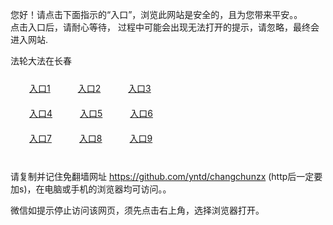 您好！请点击下面指示的“入口”，浏览此网站是安全的，且为您带来平安。。 <br/>
点击入口后，请耐心等待， 过程中可能会出现无法打开的提示，请忽略，最终会进入网站. </br>

法轮大法在长春<br/>
<div style="padding:10px"><a style="margin:20px" href="https://ej.uz/jy6y" id="ccLink1" rel="nofollow">入口1</a> <a style="margin:20px" href="https://ej.uz/x41k" id="ccLink2" rel="nofollow">入口2</a> <a style="margin:20px" href="https://ej.uz/5uwq" id="ccLink3" rel="nofollow">入口3</a></div>

<div style="padding:10px" ><a style="margin:20px" href="https://ej.uz/87om" id="ccLink4" rel="nofollow">入口4</a> <a style="margin:20px" href="https://ej.uz/qxk2" id="ccLink5" rel="nofollow">入口5</a> <a style="margin:20px" href="https://ej.uz/m6pe" id="ccLink6" rel="nofollow">入口6</a></div>

<div style="padding:10px"><a style="margin:20px" href="https://ej.uz/4xsr" id="ccLink7" rel="nofollow">入口7</a> <a style="margin:20px" href="https://ej.uz/1xm7" id="ccLink8" rel="nofollow">入口8</a> <a style="margin:20px" href="https://ej.uz/vgt4" id="ccLink9" rel="nofollow">入口9</a></div>

<br/>

请复制并记住免翻墙网址 https://github.com/yntd/changchunzx (http后一定要加s)，在电脑或手机的浏览器均可访问。。<br/>

微信如提示停止访问该网页，须先点击右上角，选择浏览器打开。
